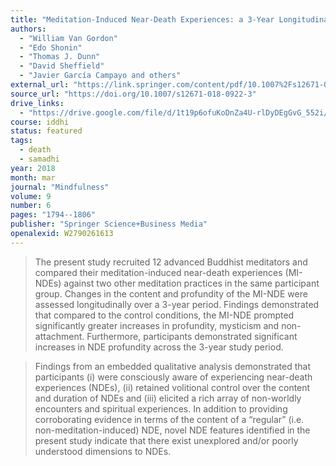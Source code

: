 ```yaml
---
title: "Meditation-Induced Near-Death Experiences: a 3-Year Longitudinal Study"
authors:
  - "William Van Gordon"
  - "Edo Shonin"
  - "Thomas J. Dunn"
  - "David Sheffield"
  - "Javier García Campayo and others"
external_url: "https://link.springer.com/content/pdf/10.1007%2Fs12671-018-0922-3.pdf"
source_url: "https://doi.org/10.1007/s12671-018-0922-3"
drive_links:
  - "https://drive.google.com/file/d/1t19p6ofuKoDnZa4U-rlDyDEgGvG_552i/view?usp=drivesdk"
course: iddhi
status: featured
tags:
  - death
  - samadhi
year: 2018
month: mar
journal: "Mindfulness"
volume: 9
number: 6
pages: "1794--1806"
publisher: "Springer Science+Business Media"
openalexid: W2790261613
---
```


> The present study recruited 12 advanced Buddhist meditators and compared their meditation-induced near-death experiences (MI-NDEs) against two other meditation practices in the same participant group.
> Changes in the content and profundity of the MI-NDE were assessed longitudinally over a 3-year period.
> Findings demonstrated that compared to the control conditions, the MI-NDE prompted significantly greater increases in profundity, mysticism and non-attachment.
> Furthermore, participants demonstrated significant increases in NDE profundity across the 3-year study period.

> Findings from an embedded qualitative analysis demonstrated that participants (i) were consciously aware of experiencing near-death experiences (NDEs), (ii) retained volitional control over the content and duration of NDEs and (iii) elicited a rich array of non-worldly encounters and spiritual experiences.
> In addition to providing corroborating evidence in terms of the content of a “regular” (i.e.
> non-meditation-induced) NDE, novel NDE features identified in the present study indicate that there exist unexplored and/or poorly understood dimensions to NDEs.
